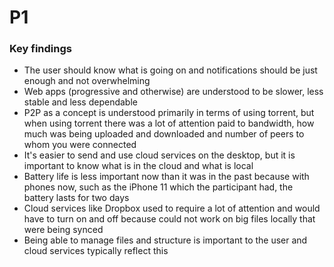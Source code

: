 # P1

### Key findings

* The user should know what is going on and notifications should be just enough and not overwhelming
* Web apps \(progressive and otherwise\) are understood to be slower, less stable and less dependable
* P2P as a concept is understood primarily in terms of using torrent, but when using torrent there was a lot of attention paid to bandwidth, how much was being uploaded and downloaded and number of peers to whom you were connected
* It's easier to send and use cloud services on the desktop, but it is important to know what is in the cloud and what is local
* Battery life is less important now than it was in the past because with phones now, such as the iPhone 11 which the participant had, the battery lasts for two days
* Cloud services like Dropbox used to require a lot of attention and would have to turn on and off because could not work on big files locally that were being synced
* Being able to manage files and structure is important to the user and cloud services typically reflect this

